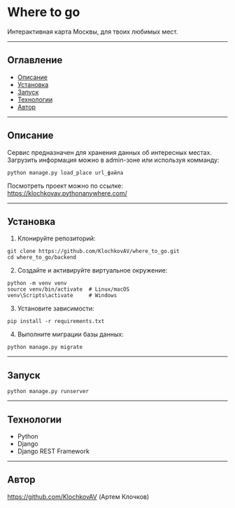 # Where to go

Интерактивная карта Москвы, для твоих любимых мест.

---

## Оглавление

- [Описание](#описание)
- [Установка](#установка)
- [Запуск](#запуск)
- [Технологии](#технологии)
- [Автор](#автор)

---

## Описание

Сервис предназначен для хранения данных об интересных местах. Загрузить информация можно в admin-зоне или используя комманду:

```
python manage.py load_place url_файла
```

Посмотреть проект можно по ссылке: https://klochkovav.pythonanywhere.com/

---

## Установка

1. Клонируйте репозиторий:

```
git clone https://github.com/KlochkovAV/where_to_go.git
cd where_to_go/backend
```

2. Создайте и активируйте виртуальное окружение:

```
python -m venv venv
source venv/bin/activate  # Linux/macOS
venv\Scripts\activate     # Windows
```

3. Установите зависимости:

```
pip install -r requirements.txt
```

4. Выполните миграции базы данных:

```
python manage.py migrate
```

---

## Запуск

```
python manage.py runserver
```

---

## Технологии

- Python
- Django
- Django REST Framework

---

## Автор

https://github.com/KlochkovAV (Артем Клочков)
